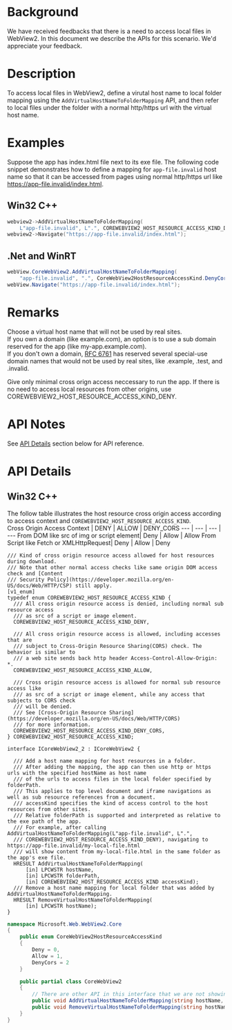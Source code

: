# Background
We have received feedbacks that there is a need to access local files in WebView2. In this document we describe the APIs for this scenario. We'd appreciate your feedback.


# Description
To access local files in WebView2, define a virutal host name to local folder mapping using the `AddVirtualHostNameToFolderMapping` API,
and then refer to local files under the folder with a normal http/https url with the virtual host name.

# Examples
Suppose the app has index.html file next to its exe file. The following code snippet demonstrates how to define a mapping
for `app-file.invalid` host name so that it can be accessed from pages using normal http/https url like https://app-file.invalid/index.html.

## Win32 C++
```cpp
webview2->AddVirtualHostNameToFolderMapping(
    L"app-file.invalid", L".", COREWEBVIEW2_HOST_RESOURCE_ACCESS_KIND_DENY_CORS);
webview2->Navigate("https://app-file.invalid/index.html");
```

## .Net and WinRT
```c#
webView.CoreWebView2.AddVirtualHostNameToFolderMapping(
    "app-file.invalid", ".", CoreWebView2HostResourceAccessKind.DenyCors);
webView.Navigate("https://app-file.invalid/index.html");
```

# Remarks
Choose a virtual host name that will not be used by real sites.  
If you own a domain (like example.com), an option is to use a sub domain reserved for the app (like my-app.example.com).  
If you don't own a domain, [RFC 6761](https://tools.ietf.org/html/rfc6761) has reserved several special-use domain names that would
not be used by real sites, like .example, .test, and .invalid.

Give only minimal cross orign access neccessary to run the app. If there is no need to access local resources
from other origins, use COREWEBVIEW2_HOST_RESOURCE_ACCESS_KIND_DENY.

# API Notes
See [API Details](#api-details) section below for API reference.

# API Details

## Win32 C++
The follow table illustrates the host resource cross origin access according to access context and `COREWEBVIEW2_HOST_RESOURCE_ACCESS_KIND`.  
Cross Origin Access Context | DENY | ALLOW | DENY_CORS
--- | --- | --- | ---
From DOM like src of img or script element| Deny | Allow | Allow
From Script like Fetch or XMLHttpRequest| Deny | Allow | Deny
```IDL
/// Kind of cross origin resource access allowed for host resources during download.
/// Note that other normal access checks like same origin DOM access check and [Content
/// Security Policy](https://developer.mozilla.org/en-US/docs/Web/HTTP/CSP) still apply.
[v1_enum]
typedef enum COREWEBVIEW2_HOST_RESOURCE_ACCESS_KIND {
  /// All cross origin resource access is denied, including normal sub resource access
  /// as src of a script or image element.
  COREWEBVIEW2_HOST_RESOURCE_ACCESS_KIND_DENY,

  /// All cross origin resource access is allowed, including accesses that are
  /// subject to Cross-Origin Resource Sharing(CORS) check. The behavior is similar to
  /// a web site sends back http header Access-Control-Allow-Origin: *.
  COREWEBVIEW2_HOST_RESOURCE_ACCESS_KIND_ALLOW,

  /// Cross origin resource access is allowed for normal sub resource access like
  /// as src of a script or image element, while any access that subjects to CORS check
  /// will be denied.
  /// See [Cross-Origin Resource Sharing](https://developer.mozilla.org/en-US/docs/Web/HTTP/CORS)
  /// for more information.
  COREWEBVIEW2_HOST_RESOURCE_ACCESS_KIND_DENY_CORS,
} COREWEBVIEW2_HOST_RESOURCE_ACCESS_KIND;

interface ICoreWebView2_2 : ICoreWebView2 {

  /// Add a host name mapping for host resources in a folder.
  /// After adding the mapping, the app can then use http or https urls with the specified hostName as host name
  /// of the urls to access files in the local folder specified by folderPath.
  /// This applies to top level document and iframe navigations as well as sub resource references from a document.
  /// accessKind specifies the kind of access control to the host resources from other sites.
  /// Relative folderPath is supported and interpreted as relative to the exe path of the app.
  /// For example, after calling AddVirtualHostNameToFolderMapping(L"app-file.invalid", L".",
  /// COREWEBVIEW2_HOST_RESOURCE_ACCESS_KIND_DENY), navigating to https://app-file.invalid/my-local-file.html
  /// will show content from my-local-file.html in the same folder as the app's exe file.
  HRESULT AddVirtualHostNameToFolderMapping(
      [in] LPCWSTR hostName,
      [in] LPCWSTR folderPath,
      [in] COREWEBVIEW2_HOST_RESOURCE_ACCESS_KIND accessKind);
  /// Remove a host name mapping for local folder that was added by AddVirtualHostNameToFolderMapping.
  HRESULT RemoveVirtualHostNameToFolderMapping(
      [in] LPCWSTR hostName);
}
```

```c#
namespace Microsoft.Web.WebView2.Core
{
    public enum CoreWebView2HostResourceAccessKind
    {
        Deny = 0,
        Allow = 1,
        DenyCors = 2
    }

    public partial class CoreWebView2
    {
        // There are other API in this interface that we are not showing 
        public void AddVirtualHostNameToFolderMapping(string hostName, string folderPath, CoreWebView2HostResourceAccessKind accessKind);
        public void RemoveVirtualHostNameToFolderMapping(string hostName);
    }
}
```
